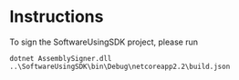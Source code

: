 # Instructions

To sign the SoftwareUsingSDK project, please run

```
dotnet AssemblySigner.dll ..\SoftwareUsingSDK\bin\Debug\netcoreapp2.2\build.json
```